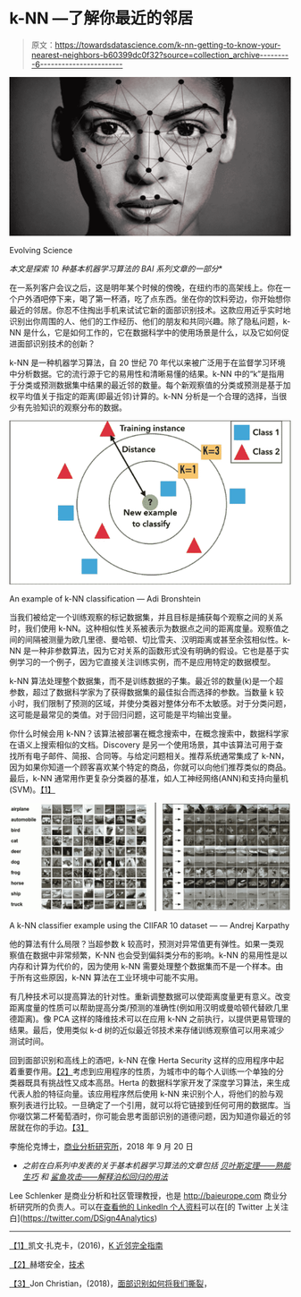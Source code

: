 # k-NN —了解你最近的邻居

> 原文：<https://towardsdatascience.com/k-nn-getting-to-know-your-nearest-neighbors-b60399dc0f32?source=collection_archive---------6----------------------->

![](img/e56699888cc04ba7ce700ac9508ca047.png)

Evolving Science

*本文是探索 10 种基本机器学习算法的 BAI 系列文章的一部分**

在一系列客户会议之后，这是明年某个时候的傍晚，在纽约市的高架线上。你在一个户外酒吧停下来，喝了第一杯酒，吃了点东西。坐在你的饮料旁边，你开始想你最近的邻居。你忍不住掏出手机来试试它新的面部识别技术。这款应用近乎实时地识别出你周围的人、他们的工作经历、他们的朋友和共同兴趣。除了隐私问题，k-NN 是什么，它是如何工作的，它在数据科学中的使用场景是什么，以及它如何促进面部识别技术的创新？

k-NN 是一种机器学习算法，自 20 世纪 70 年代以来被广泛用于在监督学习环境中分析数据。它的流行源于它的易用性和清晰易懂的结果。k-NN 中的“k”是指用于分类或预测数据集中结果的最近邻的数量。每个新观察值的分类或预测是基于加权平均值关于指定的距离(即最近邻)计算的。k-NN 分析是一个合理的选择，当很少有先验知识的观察分布的数据。

![](img/ecfdff3f40a5fb83d1855837a714642d.png)

An example of k-NN classification — Adi Bronshtein

当我们被给定一个训练观察的标记数据集，并且目标是捕获每个观察之间的关系时，我们使用 k-NN。这种相似性关系被表示为数据点之间的距离度量。观察值之间的间隔被测量为欧几里德、曼哈顿、切比雪夫、汉明距离或甚至余弦相似性。k-NN 是一种非参数算法，因为它对关系的函数形式没有明确的假设。它也是基于实例学习的一个例子，因为它直接关注训练实例，而不是应用特定的数据模型。

k-NN 算法处理整个数据集，而不是训练数据的子集。最近邻的数量(k)是一个超参数，超过了数据科学家为了获得数据集的最佳拟合而选择的参数。当数量 k 较小时，我们限制了预测的区域，并使分类器对整体分布不太敏感。对于分类问题，这可能是最常见的类值。对于回归问题，这可能是平均输出变量。

你什么时候会用 k-NN？该算法被部署在概念搜索中，在概念搜索中，数据科学家在语义上搜索相似的文档。Discovery 是另一个使用场景，其中该算法可用于查找所有电子邮件、简报、合同等。与给定问题相关。推荐系统通常集成了 k-NN，因为如果你知道一个顾客喜欢某个特定的商品，你就可以向他们推荐类似的商品。最后，k-NN 通常用作更复杂分类器的基准，如人工神经网络(ANN)和支持向量机(SVM)。[【1】](#_ftn1)

![](img/7d39c1c12361068415be6b5c6d549f09.png)

A k-NN classifier example using the CIIFAR 10 dataset — — Andrej Karpathy

他的算法有什么局限？当超参数 k 较高时，预测对异常值更有弹性。如果一类观察值在数据中非常频繁，K-NN 也会受到偏斜类分布的影响。k-NN 的易用性是以内存和计算为代价的，因为使用 k-NN 需要处理整个数据集而不是一个样本。由于所有这些原因，k-NN 算法在工业环境中可能不实用。

有几种技术可以提高算法的针对性。重新调整数据可以使距离度量更有意义。改变距离度量的性质可以帮助提高分类/预测的准确性(例如用汉明或曼哈顿代替欧几里德距离)。像 PCA 这样的降维技术可以在应用 k-NN 之前执行，以提供更易管理的结果。最后，使用类似 k-d 树的近似最近邻技术来存储训练观察值可以用来减少测试时间。

回到面部识别和高线上的酒吧，k-NN 在像 Herta Security 这样的应用程序中起着重要作用。[【2】](#_ftn2)考虑到应用程序的性质，为城市中的每个人训练一个单独的分类器既具有挑战性又成本高昂。Herta 的数据科学家开发了深度学习算法，来生成代表人脸的特征向量。该应用程序然后使用 k-NN 来识别个人，将他们的脸与观察列表进行比较。一旦确定了一个引用，就可以将它链接到任何可用的数据库。当你啜饮第二杯葡萄酒时，你可能会思考面部识别的道德问题，因为知道你最近的邻居就在你的手边。[【3】](#_ftn3)

李施伦克博士，[商业分析研究所](http://baieurope.com./)，2018 年 9 月 20 日

* *之前在白系列中发表的关于基本机器学习算法的文章包括* [*贝叶斯定理——熟能生巧*](https://medium.com/p/1ec7d4bcdb1d?source=your_stories_page---------------------------) *和* [*鲨鱼攻击——解释泊松回归的用法*](https://medium.com/p/449739bf96da?source=your_stories_page---------------------------)

Lee Schlenker 是商业分析和社区管理教授，也是 http://baieurope.com 商业分析研究所的负责人。可以在[查看他的 LinkedIn 个人资料](http://www.linkedin.com/in/leeschlenker.)可以在[的 Twitter 上关注白](https://twitter.com/DSign4Analytics)

*****

[【1】](http://file///C:/Users/Lee/Dropbox/Business%20Analytics%20Insitute/Nearest%20Neighbors.docx#_ftnref1)凯文·扎克卡，(2016)，[K 近邻完全指南](https://kevinzakka.github.io/2016/07/13/k-nearest-neighbor/)

[【2】](http://file///C:/Users/Lee/Dropbox/Business%20Analytics%20Insitute/Nearest%20Neighbors.docx#_ftnref2)赫塔安全，[技术](http://www.hertasecurity.com/en/technology)

[【3】](http://file///C:/Users/Lee/Dropbox/Business%20Analytics%20Insitute/Nearest%20Neighbors.docx#_ftnref3)Jon Christian，(2018)，[面部识别如何将我们撕裂](https://medium.com/s/futurehuman/how-facial-recognition-tech-could-tear-us-apart-c4486c1ee9c4)，